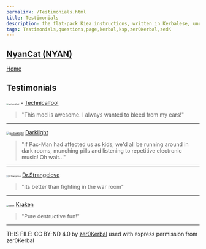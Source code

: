 ```yaml
---
permalink: /Testimonials.html
title: Testimonials
description: the flat-pack Kiea instructions, written in Kerbalese, unusally present
tags: Testimonials,questions,page,kerbal,ksp,zer0Kerbal,zedK
---
```

<!-- Testimonials.md v1.0.0.0
NyanCat (NYAN)
created: 01 Apr 2022
updated: 

TEMPLATE: Testimonials.md v1.0.0.0
created: 01 Apr 2022
updated: 
 -->

## [NyanCat (NYAN)][mod]

[Home](/index.md)

## Testimonials

[<img src="https://kerbal-forum-uploads.s3.us-west-2.amazonaws.com/monthly_2017_05/Advanced_Test_Reactor_thumb.thumb.jpg.b60989a815506e10b334eac136042770.jpg" alt="technicalfool" style="zoom:33%;" />](https://forum.kerbalspaceprogram.com/index.php?/profile/70430-*/) - [Technicalfool][technicalfool]
>"This mod is awesome. I always wanted to bleed from my ears!"

---

[<img src="https://kerbal-forum-uploads.s3.us-west-2.amazonaws.com/profile/photo-92588.jpg" alt="godarklight" style="zoom:50%;" />](https://forum.kerbalspaceprogram.com/index.php?/profile/92588-*/) [Darklight][godarklight]
>"If Pac-Man had affected us as kids, we'd all be running around in dark rooms, munching pills and listening to repetitive electronic music! Oh wait..."

---

[<img src="https://kerbal-forum-uploads.s3.us-west-2.amazonaws.com/set_resources_17/84c1e40ea0e759e3f1505eb1788ddf3c_default_photo.png" alt="Dr.Strangelove" style="zoom:33%;" />](https://forum.kerbalspaceprogram.com/index.php?/profile/51998-*/) [Dr.Strangelove][drstrangelove]
>"Its better than fighting in the war room"

---

[<img src="https://kerbal-forum-uploads.s3.us-west-2.amazonaws.com/set_resources_17/84c1e40ea0e759e3f1505eb1788ddf3c_default_photo.png" alt="Kraken" style="zoom:33%;" />](https://forum.kerbalspaceprogram.com/index.php?/profile/19358-*//) [Kraken][kraken]
>"Pure destructive fun!"

---

[godarklight]: https://forum.kerbalspaceprogram.com/index.php?/profile/92588-*/ "godarklight"
[technicalfool]: https://forum.kerbalspaceprogram.com/index.php?/profile/70430-*/ "Technicalfool"
[drstrangelove]: https://forum.kerbalspaceprogram.com/index.php?/profile/51998-*/ "Dr.Strangelove"
[kraken]: https://forum.kerbalspaceprogram.com/index.php?/profile/19358-*/ "Kraken"
[zer0Kerbal]: https://forum.kerbalspaceprogram.com/index.php?/profile/190933-*/ "zer0Kerbal"

THIS FILE: CC BY-ND 4.0 by [zer0Kerbal](https://github.com/zer0Kerbal)
  used with express permission from zer0Kerbal

[mod]: https://www.curseforge.com/kerbal/ksp-mods/MOD-NAME "MOD-NAME (ABBV)"